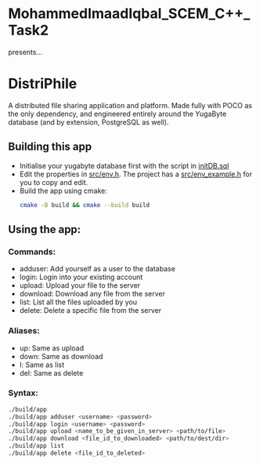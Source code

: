 # MohammedImaadIqbal_SCEM_C++_Task2
presents...  
# DistriPhile
A distributed file sharing application and platform.
Made fully with POCO as the only dependency, and engineered entirely around the YugaByte database (and by extension, PostgreSQL as well).

## Building this app
- Initialise your yugabyte database first with the script in [initDB.sql](initDB.sql)
- Edit the properties in [src/env.h](src/env_example.h). The project has a [src/env_example.h](<src/env_example.h>) for you to copy and edit.
- Build the app using cmake:
	```bash
	cmake -B build && cmake --build build
	```

## Using the app:
### Commands:
- adduser: Add yourself as a user to the database
- login: Login into your existing account
- upload: Upload your file to the server
- download: Download any file from the server
- list: List all the files uploaded by you
- delete: Delete a specific file from the server
### Aliases:
- up: Same as upload
- down: Same as download
- l: Same as list
- del: Same as delete
### Syntax:
```bash
./build/app
./build/app adduser <username> <password>
./build/app login <username> <password>
./build/app upload <name_to_be_given_in_server> <path/to/file>
./build/app download <file_id_to_downloaded> <path/to/dest/dir>
./build/app list
./build/app delete <file_id_to_deleted>
```